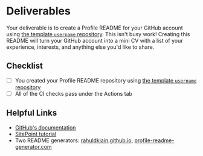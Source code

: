 # Deliverables

Your deliverable is to create a Profile README for your GitHub account using
[the template `username` repository](https://github.com/MIT-Emerging-Talent/username). This isn't busy work! Creating this README will
turn your GitHub account into a mini CV with a list of your experience,
interests, and anything else you'd like to share.

## Checklist

- [ ] You created your Profile README repository using
      [the template `username` repository](https://github.com/MIT-Emerging-Talent/username)
- [ ] All of the CI checks pass under the Actions tab

## Helpful Links

- [GitHub's documentation](https://docs.github.com/en/account-and-profile/setting-up-and-managing-your-github-profile/customizing-your-profile/managing-your-profile-readme)
- [SitePoint tutorial](https://www.sitepoint.com/github-profile-readme/)
- Two README generators:
  [rahuldkjain.github.io](https://rahuldkjain.github.io/gh-profile-readme-generator/),
  [profile-readme-generator.com](https://profile-readme-generator.com/)
